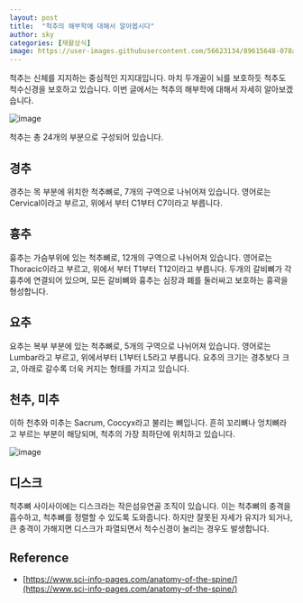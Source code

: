 ```yaml
---
layout: post
title:  "척추의 해부학에 대해서 알아봅시다"
author: sky
categories: [재활상식]
image: https://user-images.githubusercontent.com/56623134/89615648-078a9880-d8c2-11ea-86f2-17f5550d7b8f.png
---
```


척추는 신체를 지지하는 중심적인 지지대입니다.
마치 두개골이 뇌를 보호하듯 척추도 척수신경을 보호하고 있습니다.
이번 글에서는 척추의 해부학에 대해서 자세히 알아보겠습니다.

![image](https://user-images.githubusercontent.com/56623134/89615467-a236a780-d8c1-11ea-8fc0-5a79a90b5dac.png)

척추는 총 24개의 부분으로 구성되어 있습니다.

## 경추

경추는 목 부분에 위치한 척추뼈로, 7개의 구역으로 나뉘어져 있습니다.
영어로는 Cervical이라고 부르고, 위에서 부터 C1부터 C7이라고 부릅니다.

## 흉추

흉추는 가슴부위에 있는 척추뼈로, 12개의 구역으로 나뉘어져 있습니다.
영어로는 Thoracic이라고 부르고, 위에서 부터 T1부터 T12이라고 부릅니다.
두개의 갈비뼈가 각 흉추에 연결되어 있으며,
모든 갈비뼈와 흉추는 심장과 폐를 둘러싸고 보호하는 흉곽을 형성합니다.

## 요추

요추는 복부 부분에 있는 척추뼈로, 5개의 구역으로 나뉘어져 있습니다.
영어로는 Lumbar라고 부르고, 위에서부터 L1부터 L5라고 부릅니다.
요추의 크기는 경추보다 크고, 아래로 갈수록 더욱 커지는 형태를 가지고 있습니다.

## 천추, 미추

이하 천추와 미추는 Sacrum, Coccyx라고 불리는 뼈입니다.
흔히 꼬리뼈나 엉치뼈라고 부르는 부분이 해당되며,
척추의 가장 최하단에 위치하고 있습니다.

![image](https://user-images.githubusercontent.com/56623134/89616544-89c78c80-d8c3-11ea-961a-1ef645a19ebf.png)

## 디스크

척추뼈 사이사이에는 디스크라는 작은섬유연골 조직이 있습니다.
이는 척추뼈의 충격을 흡수하고, 척추뼈를 정렬할 수 있도록 도와줍니다.
하지만 잘못된 자세가 유지가 되거나, 큰 충격이 가해지면 디스크가 파열되면서 척수신경이 눌리는 경우도 발생합니다.

## Reference
- [https://www.sci-info-pages.com/anatomy-of-the-spine/](https://www.sci-info-pages.com/anatomy-of-the-spine/)

